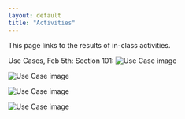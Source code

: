 ```yaml
---
layout: default
title: "Activities"
---
```


This page links to the results of in-class activities.

Use Cases, Feb 5th:
Section 101:
![Use Case image](img/UseCaseActivity/Section101/P1030720.jpg)

![Use Case image](img/UseCaseActivity/Section101/P1030721.jpg)

![Use Case image](img/UseCaseActivity/Section101/P1030722.jpg)

![Use Case image](img/UseCaseActivity/Section101/P1030723.jpg)

<!-- Just commenting out last year's Activities - the images will be updated for 2016.
[Use cases, Feb 2nd](https://www.flickr.com/photos/129359763@N05/sets/72157648317033113/)

[Online auction analysis models, Feb 6th](https://www.flickr.com/photos/129359763@N05/sets/72157650719158531/)

[Team project problem domain analysis, Feb 9th](https://www.flickr.com/photos/129359763@N05/sets/72157650314419210/)
­-->